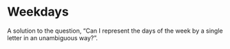 # Weekdays

A solution to the question, “Can I represent the days of the week
by a single letter in an unambiguous way?”.
